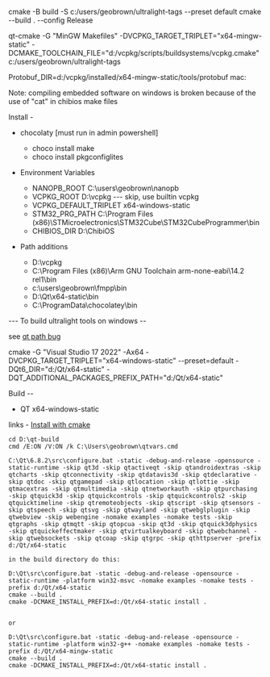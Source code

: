 cmake -B build -S  c:/users/geobrown/ultralight-tags --preset default
cmake --build . --config Release



qt-cmake -G "MinGW Makefiles" -DVCPKG_TARGET_TRIPLET="x64-mingw-static" -DCMAKE_TOOLCHAIN_FILE="d:/vcpkg/scripts/buildsystems/vcpkg.cmake"  c:/users/geobrown/ultralight-tags

Protobuf_DIR=d:/vcpkg/installed/x64-mingw-static/tools/protobuf
mac:



Note: compiling embedded software on windows is broken because of the use of "cat" in chibios make files

Install -
* chocolaty [must run in admin powershell]
    * choco install make
    * choco install pkgconfiglites

* Environment Variables
    * NANOPB_ROOT C:\users\geobrown\nanopb
    * VCPKG_ROOT  D:\vcpkg  --- skip, use builtin vcpkg
    * VCPKG_DEFAULT_TRIPLET x64-windows-static
    * STM32_PRG_PATH  C:\Program Files (x86)\STMicroelectronics\STM32Cube\STM32CubeProgrammer\bin
    * CHIBIOS_DIR D:\ChibiOS

* Path additions
    * D:\vcpkg
    * C:\Program Files (x86)\Arm GNU Toolchain arm-none-eabi\14.2 rel1\bin
    * c:\users\geobrown\fmpp\bin
    * D:\Qt\x64-static\bin
    * C:\ProgramData\chocolatey\bin


--- To build ultralight tools on windows --

see [qt path bug](https://bugreports.qt.io/browse/QTBUG-97615)

cmake -G "Visual Studio 17 2022" -Ax64 -DVCPKG_TARGET_TRIPLET="x64-windows-static" --preset=default -DQt6_DIR="d:/Qt/x64-static" -DQT_ADDITIONAL_PACKAGES_PREFIX_PATH="d:/Qt/x64-static"

Build -- 
* QT x64-windows-static


links - [Install with cmake](https://learn.microsoft.com/en-us/vcpkg/get_started/get-started?pivots=shell-powershell
)

```
cd D:\qt-build
cmd /E:ON /V:ON /k C:\Users\geobrown\qtvars.cmd
```

```
C:\Qt\6.8.2\src\configure.bat -static -debug-and-release -opensource -static-runtime -skip qt3d -skip qtactiveqt -skip qtandroidextras -skip qtcharts -skip qtconnectivity -skip qtdatavis3d -skip qtdeclarative -skip qtdoc -skip qtgamepad -skip qtlocation -skip qtlottie -skip qtmacextras -skip qtmultimedia -skip qtnetworkauth -skip qtpurchasing -skip qtquick3d -skip qtquickcontrols -skip qtquickcontrols2 -skip qtquicktimeline -skip qtremoteobjects -skip qtscript -skip qtsensors -skip qtspeech -skip qtsvg -skip qtwayland -skip qtwebglplugin -skip qtwebview -skip webengine -nomake examples -nomake tests -skip qtgraphs -skip qtmqtt -skip qtopcua -skip qt3d -skip qtquick3dphysics -skip qtquickeffectmaker -skip qtvirtualkeyboard -skip qtwebchannel -skip qtwebsockets -skip qtcoap -skip qtgrpc -skip qthttpserver -prefix d:/Qt/x64-static

```

```
in the build directory do this:

D:\Qt\src\configure.bat -static -debug-and-release -opensource -static-runtime -platform win32-msvc -nomake examples -nomake tests -prefix d:/Qt/x64-static
cmake --build .
cmake -DCMAKE_INSTALL_PREFIX=d:/Qt/x64-static install .


or

D:\Qt\src\configure.bat -static -debug-and-release -opensource -static-runtime -platform win32-g++ -nomake examples -nomake tests -prefix d:/Qt/x64-mingw-static
cmake --build .
cmake -DCMAKE_INSTALL_PREFIX=d:/Qt/x64-static install .
```